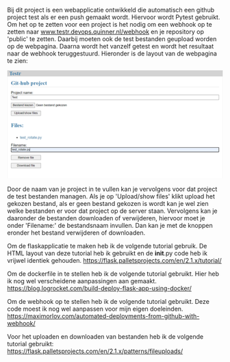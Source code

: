 Bij dit project is een webapplicatie ontwikkeld die automatisch een github project test als er een push gemaakt wordt. Hiervoor wordt Pytest gebruikt. Om het op te zetten voor een project is het nodig om een webhook op te zetten naar www.testr.devops.quinner.nl/webhook en je repository op 'public' te zetten. Daarbij moeten ook de test bestanden geupload worden op de webpagina. Daarna wordt het vanzelf getest en wordt het resultaat naar de webhook teruggestuurd.
Hieronder is de layout van de webpagina te zien:

!["Webpage"](/doc/webpage.jpeg)

Door de naam van je project in te vullen kan je vervolgens voor dat project de test bestanden managen. Als je op 'Upload/show files' klikt upload het gekozen bestand, als er geen bestand gekozen is wordt kan je wel zien welke bestanden er voor dat project op de server staan. Vervolgens kan je daaronder de bestanden downloaden of verwijderen, hiervoor moet je onder 'Filename:' de bestandsnaam invullen. Dan kan je met de knoppen eronder het bestand verwijderen of downloaden.

Om de flaskapplicatie te maken heb ik de volgende tutorial gebruik. De HTML layout van deze tutorial heb ik gebruikt en de __init__.py code heb ik vrijwel identiek gehouden.
https://flask.palletsprojects.com/en/2.1.x/tutorial/

Om de dockerfile in te stellen heb ik de volgende tutorial gebruikt. Hier heb ik nog wel verscheidene aanpassingen aan gemaakt.
https://blog.logrocket.com/build-deploy-flask-app-using-docker/

Om de webhook op te stellen heb ik de volgende tutorial gebruikt. Deze code moest ik nog wel aanpassen voor mijn eigen doeleinden.
https://maximorlov.com/automated-deployments-from-github-with-webhook/

Voor het uploaden en downloaden van bestanden heb ik de volgende tutorial gebruikt:
https://flask.palletsprojects.com/en/2.1.x/patterns/fileuploads/

